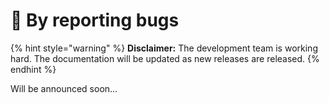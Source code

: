 # 🐞 By reporting bugs

{% hint style="warning" %}
**Disclaimer:** The development team is working hard. The documentation will be updated as new releases are released.
{% endhint %}

Will be announced soon...
